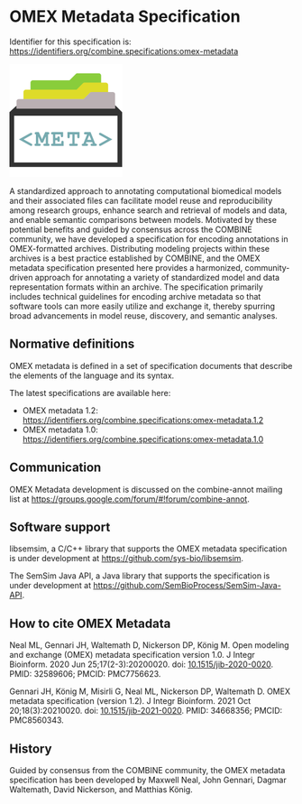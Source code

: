 # OMEX Metadata Specification
Identifier for this specification is: https://identifiers.org/combine.specifications:omex-metadata

![OMEX metadata logo](./files/omex-metadata.png) 

A standardized approach to annotating computational biomedical models and their associated files can facilitate model reuse and reproducibility among research groups, enhance search and retrieval of models and data, and enable semantic comparisons between models. Motivated by these potential benefits and guided by consensus across the COMBINE community, we have developed a specification for encoding annotations in OMEX-formatted archives. Distributing modeling projects within these archives is a best practice established by COMBINE, and the OMEX metadata specification presented here provides a harmonized, community-driven approach for annotating a variety of standardized model and data representation formats within an archive. The specification primarily includes technical guidelines for encoding archive metadata so that software tools can more easily utilize and exchange it, thereby spurring broad advancements in model reuse, discovery, and semantic analyses.

## Normative definitions
OMEX metadata is defined in a set of specification documents that describe the elements of the language and its syntax.

The latest specifications are available here:
* OMEX metadata 1.2: https://identifiers.org/combine.specifications:omex-metadata.1.2
* OMEX metadata 1.0: https://identifiers.org/combine.specifications:omex-metadata.1.0

## Communication
OMEX Metadata development is discussed on the combine-annot mailing list at https://groups.google.com/forum/#!forum/combine-annot.

## Software support
libsemsim, a C/C++ library that supports the OMEX metadata specification is under development at https://github.com/sys-bio/libsemsim.

The SemSim Java API, a Java library that supports the specification is under development at https://github.com/SemBioProcess/SemSim-Java-API.

## How to cite OMEX Metadata

Neal ML, Gennari JH, Waltemath D, Nickerson DP, König M. Open modeling and exchange (OMEX) metadata specification version 1.0. J Integr Bioinform. 2020 Jun 25;17(2-3):20200020. doi: [10.1515/jib-2020-0020](https://doi.org/10.1515/jib-2020-0020). PMID: 32589606; PMCID: PMC7756623.

Gennari JH, König M, Misirli G, Neal ML, Nickerson DP, Waltemath D. OMEX metadata specification (version 1.2). J Integr Bioinform. 2021 Oct 20;18(3):20210020. doi: [10.1515/jib-2021-0020](https://doi.org/10.10.1515/jib-2021-0020). PMID: 34668356; PMCID: PMC8560343.

## History
Guided by consensus from the COMBINE community, the OMEX metadata specification has been developed by Maxwell Neal, John Gennari, Dagmar Waltemath, David Nickerson, and Matthias König.
